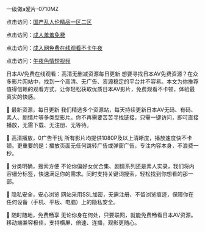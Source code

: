 一级做a爰片-0710MZ

点击访问：<a href="https://heiliaowzu4ur.pages.dev">国产乱人伦精品一区二区</a>

点击访问：<a href="https://heiliaoxwd5i8.pages.dev">成人羞羞免费</a>

点击访问：<a href="https://heiliaoll4qsx.pages.dev">成入网免费在线观看不卡午夜</a>

点击访问：<a href="https://heiliaoe8ajia.pages.dev">午夜色情短视频</a>

日本AV免费在线观看：高清无删减资源每日更新
想要寻找日本AV免费资源？在众多影片网站中，找到一个高清、无广告、资源稳定的平台并不容易。本文为你推荐值得信赖的观看方式，让你轻松获取优质日本AV影片，免费观看不卡顿，体验最真实的快感。

🔹 最新资源，每日更新
我们精选多个资源站，每天持续更新日本AV无码、有码、素人、剧情片等多类型影片。你不再需要苦苦寻找链接，只需一键访问，即可直接播放，无需下载、无注册、无等待。

🔹 高清播放，0广告干扰
所有影片均提供1080P及以上清晰度，播放速度快不卡顿。更重要的是：播放页面无任何跳转广告或弹窗广告，专注内容本身，不浪费一秒。

🔹 分类明确，搜索方便
不论你偏好女优合集、剧情系列还是素人实录，我们将内容细分标签，快速满足你的需求。同时支持关键词搜索，轻松找到你想看的那一部。

🔹 隐私安全，安心浏览
网站采用SSL加密，无需注册、不留浏览痕迹，保障你在任何设备（手机、平板、电脑）上的隐私安全。

🔹 随时随地，免费畅享
无论你身在何处，只要联网，就能免费畅看日本AV资源。移动端兼容极佳，支持横屏、倍速、连播，观影更随心。



<span style="display:none;">[Canonical link]( https://github.com/pls20250710/riben45303 ）</span>

